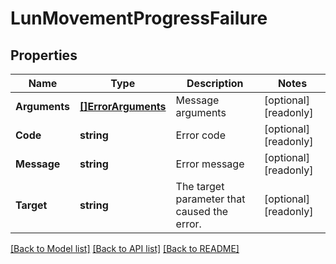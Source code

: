 # LunMovementProgressFailure

## Properties

Name | Type | Description | Notes
------------ | ------------- | ------------- | -------------
**Arguments** | [**[]ErrorArguments**](error_arguments.md) | Message arguments | [optional] [readonly] 
**Code** | **string** | Error code | [optional] [readonly] 
**Message** | **string** | Error message | [optional] [readonly] 
**Target** | **string** | The target parameter that caused the error. | [optional] [readonly] 

[[Back to Model list]](../README.md#documentation-for-models) [[Back to API list]](../README.md#documentation-for-api-endpoints) [[Back to README]](../README.md)


